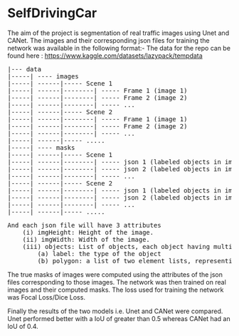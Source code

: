 # SelfDrivingCar

The aim of the project is segmentation of real traffic images using Unet and CANet. The images and their corresponding json files for training the network was 
available in the following format:-
The data for the repo can be found here : https://www.kaggle.com/datasets/lazypack/tempdata

<pre>
|--- data
|-----| ---- images
|-----| ------|----- Scene 1
|-----| ------|--------| ----- Frame 1 (image 1)
|-----| ------|--------| ----- Frame 2 (image 2)
|-----| ------|--------| ----- ...
|-----| ------|----- Scene 2
|-----| ------|--------| ----- Frame 1 (image 1)
|-----| ------|--------| ----- Frame 2 (image 2)
|-----| ------|--------| ----- ...
|-----| ------|----- .....
|-----| ---- masks
|-----| ------|----- Scene 1
|-----| ------|--------| ----- json 1 (labeled objects in image 1)
|-----| ------|--------| ----- json 2 (labeled objects in image 1)
|-----| ------|--------| ----- ...
|-----| ------|----- Scene 2
|-----| ------|--------| ----- json 1 (labeled objects in image 1)
|-----| ------|--------| ----- json 2 (labeled objects in image 1)
|-----| ------|--------| ----- ...
|-----| ------|----- .....
</pre>

<pre>
And each json file will have 3 attributes
    (i) imgHeight: Height of the image.
    (ii) imgWidth: Width of the image.
    (iii) objects: List of objects, each object having multiple attributes:-
        (a) label: the type of the object
        (b) polygon: a list of two element lists, representing the coordinates of the polygon
</pre> 
 
 The true masks of images were computed using the attributes of the json files corresponding to those images. The network was then trained on real images and their
 computed masks. The loss used for training the network was Focal Loss/Dice Loss.
 
 Finally the results of the two models i.e. Unet and CANet were compared. Unet performed better with a IoU of greater than 0.5 whereas CANet had an IoU of 0.4.
 

